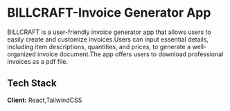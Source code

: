 
# BILLCRAFT-Invoice Generator App

BILLCRAFT is a user-friendly invoice generator app that allows users to easily create and customize invoices.Users can input essential details, including item descriptions, quantities, and prices, to generate a well-organized invoice document.The app offers users to download professional invoices as a pdf file. 


## Tech Stack

**Client:** React,TailwindCSS




